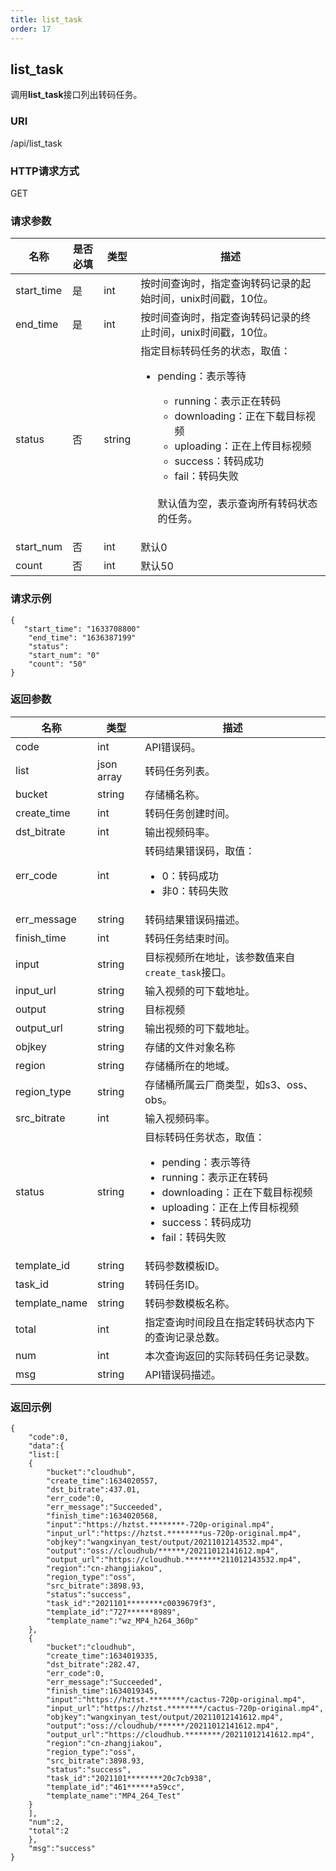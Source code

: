 ```yaml
---
title: list_task
order: 17
---
```


## list_task

调用**list_task**接口列出转码任务。



### URI 

/api/list_task  



### HTTP请求方式 

GET  



### 请求参数  

| 名称       | 是否必填 | 类型                           | 描述                                                         |
| ---------- | -------- | ------------------------------ | ------------------------------------------------------------ |
| start_time | 是       | int<!--这个类型需要去人一下--> | 按时间查询时，指定查询转码记录的起始时间，unix时间戳，10位。 |
| end_time   | 是       | int                            | 按时间查询时，指定查询转码记录的终止时间，unix时间戳，10位。 |
| status     | 否       | string                         | 指定目标转码任务的状态，取值：<br /><ul><li>pending：表示等待</li><ul><li>running：表示正在转码<!--这个需要确认一下--></li><li>downloading：正在下载目标视频</li><li>uploading：正在上传目标视频</li><li>success：转码成功</li><li>fail：转码失败</li></ul><br />默认值为空，表示查询所有转码状态的任务。 |
| start_num  | 否       | int                            | 默认0<!--？-->                                               |
| count      | 否       | int                            | 默认50<!--这个是分页用的？-->                                |



### 请求示例

```
{ 
   "start_time": "1633708800"
    "end_time": "1636387199"
    "status": 
    "start_num": "0"
    "count": "50"	 
}
```

<!--如果是int应该不用双引号吧-->



### 返回参数 

| 名称        | 类型       | 描述                                                         |
| ----------- | ---------- | ------------------------------------------------------------ |
| code        | int        | API错误码。                                                  |
| list        | json array | 转码任务列表。                                               |
| bucket      | string     | 存储桶名称。                                                 |
| create_time | int | 转码任务创建时间。<!--这里要确认一下是不是单个转码任务的创建和结束时间--> |
| dst_bitrate   | int    | 输出视频码率。|
| err_code      | int    | 转码结果错误码，取值：<br /><ul><li>0：转码成功</li><li>非0：转码失败</li></ul> |
| err_message | string | 转码结果错误码描述。                                         |
| finish_time | int | 转码任务结束时间。 |
| input         | string | 目标视频所在地址，该参数值来自`create_task`接口。            |
| input_url     | string | 输入视频的可下载地址。                                       |
| output        | string | 目标视频 <!--问题同query_task-->                              |
| output_url    | string | 输出视频的可下载地址。                                       |
| objkey        | string | 存储的文件对象名称<!--问题同query_task-->                       |
| region        | string | 存储桶所在的地域。 |
| region_type   | string | 存储桶所属云厂商类型，如s3、oss、obs。                       |
| src_bitrate   | int    | 输入视频码率。|
| status      | string     | 目标转码任务状态，取值：<br /><ul><li>pending：表示等待</li><li>running：表示正在转码</li><li>downloading：正在下载目标视频</li><li>uploading：正在上传目标视频</li><li>success：转码成功</li><li>fail：转码失败</li></ul>       |
| template_id   | string | 转码参数模板ID。                                             |
| task_id       | string | 转码任务ID。                                                 |
| template_name | string | 转码参数模板名称。|
| total       | int        | 指定查询时间段且在指定转码状态内下的查询记录总数。<!--total和num有啥区别--> |
| num         | int        | 本次查询返回的实际转码任务记录数。                           |
| msg | string | API错误码描述。 |



### 返回示例  

```
{
    "code":0,
    "data":{
    "list:[
    {
        "bucket":"cloudhub",
        "create_time":1634020557,
        "dst_bitrate":437.01,
        "err_code":0,
        "err_message":"Succeeded",
        "finish_time":1634020568,
        "input":"https://hztst.********-720p-original.mp4",
        "input_url":"https://hztst.********us-720p-original.mp4",
        "objkey":"wangxinyan_test/output/20211012143532.mp4",
        "output":"oss://cloudhub/******/20211012141612.mp4",
        "output_url":"https://cloudhub.********211012143532.mp4",
        "region":"cn-zhangjiakou",
        "region_type":"oss",
        "src_bitrate":3898.93,
        "status":"success",
        "task_id":"2021101********c0039679f3",
        "template_id":"727******8989",
        "template_name":"wz_MP4_h264_360p"
    },
    {
        "bucket":"cloudhub",
        "create_time":1634019335,
        "dst_bitrate":282.47,
        "err_code":0,
        "err_message":"Succeeded",
        "finish_time":1634019345,
        "input":"https://hztst.********/cactus-720p-original.mp4",
        "input_url":"https://hztst.********/cactus-720p-original.mp4",
        "objkey":"wangxinyan_test/output/20211012141612.mp4",
        "output":"oss://cloudhub/******/20211012141612.mp4",
        "output_url":"https://cloudhub.********/20211012141612.mp4",
        "region":"cn-zhangjiakou",
        "region_type":"oss",
        "src_bitrate":3898.93,
        "status":"success",
        "task_id":"2021101********20c7cb938",
        "template_id":"461******a59cc",
        "template_name":"MP4_264_Test"
    }
    ],
    "num":2,
    "total":2
    },
    "msg":"success"
}
```

